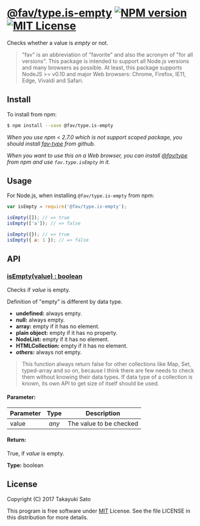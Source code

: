 # [@fav/type.is-empty][repo-url] [![NPM version][npm-img]][npm-url] [![MIT License][mit-img]][mit-url]

Checks whether a value is *empty* or not.

> "fav" is an abbreviation of "favorite" and also the acronym of "for all versions".
> This package is intended to support all Node.js versions and many browsers as possible.
> At least, this package supports NodeJS >= v0.10 and major Web browsers: Chrome, Firefox, IE11, Edge, Vivaldi and Safari.

## Install

To install from npm:

```sh
$ npm install --save @fav/type.is-empty
```

*When you use npm < 2.7.0 which is not support scoped package, you should install [fav-type][repo-url] from github.*

*When you want to use this on a Web browser, you can install [@fav/type][main-url] from npm and use `fav.type.isEmpty` in it.*

## Usage

For Node.js, when installing `@fav/type.is-empty` from npm:

```js
var isEmpty = require('@fav/type.is-empty');

isEmpty([]); // => true
isEmpty(['a']); // => false

isEmpty({}); // => true
isEmpty({ a: 1 }); // => false
```

## API

### <u>isEmpty(value) : boolean</u>

Checks if *value* is empty.

Definition of "empty" is different by data type.

* **undefined:** always empty.
* **null:** always empty.
* **array:** empty if it has no element.
* **plain object:** empty if it has no property. 
* **NodeList:** empty if it has no element.
* **HTMLCollection:** empty if it has no element.
* <i>**others:**</i> always not empty.

> This function always return false for other collections like Map, Set, typed-array and so on, because I think there are few needs to check them without knowing their data types. If data type of a collection is known, its own API to get size of itself should be used.

#### Parameter:

| Parameter |  Type  | Description             |
|-----------|:------:|-------------------------|
| value     | *any*  | The value to be checked |

#### Return:

True, if *value* is empty.

**Type:** boolean

## License

Copyright (C) 2017 Takayuki Sato

This program is free software under [MIT][mit-url] License.
See the file LICENSE in this distribution for more details.

[repo-url]: https://github.com/sttk/fav-type/
[npm-img]: https://img.shields.io/badge/npm-v0.5.1-blue.svg
[npm-url]: https://www.npmjs.com/package/@fav/type.is-empty
[mit-img]: https://img.shields.io/badge/license-MIT-green.svg
[mit-url]: https://opensource.org/licenses/MIT
[main-url]: https://www.npmjs.com/package/@fav/type 
